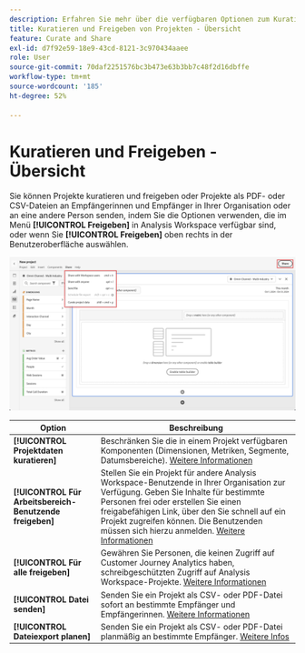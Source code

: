 ```yaml
---
description: Erfahren Sie mehr über die verfügbaren Optionen zum Kuratieren und Freigeben von Analysis Workspace-Projekten.
title: Kuratieren und Freigeben von Projekten - Übersicht
feature: Curate and Share
exl-id: d7f92e59-18e9-43cd-8121-3c970434aaee
role: User
source-git-commit: 70daf2251576bc3b473e63b3bb7c48f2d16dbffe
workflow-type: tm+mt
source-wordcount: '185'
ht-degree: 52%

---
```


# Kuratieren und Freigeben - Übersicht

Sie können Projekte kuratieren und freigeben oder Projekte als PDF- oder CSV-Dateien an Empfängerinnen und Empfänger in Ihrer Organisation oder an eine andere Person senden, indem Sie die Optionen verwenden, die im Menü **[!UICONTROL Freigeben]** in Analysis Workspace verfügbar sind, oder wenn Sie **[!UICONTROL Freigeben]** oben rechts in der Benutzeroberfläche auswählen.

![Freigabeoptionen](assets/share-options.png)

| Option | Beschreibung |
|---|---|
| **[!UICONTROL Projektdaten kuratieren]** | Beschränken Sie die in einem Projekt verfügbaren Komponenten (Dimensionen, Metriken, Segmente, Datumsbereiche). [Weitere Informationen](/help/analysis-workspace/curate-share/curate.md)  |
| **[!UICONTROL Für Arbeitsbereich-Benutzende freigeben]** | Stellen Sie ein Projekt für andere Analysis Workspace-Benutzende in Ihrer Organisation zur Verfügung. Geben Sie Inhalte für bestimmte Personen frei oder erstellen Sie einen freigabefähigen Link, über den Sie schnell auf ein Projekt zugreifen können. Die Benutzenden müssen sich hierzu anmelden. [Weitere Informationen](/help/analysis-workspace/curate-share/share-projects.md) |
| **[!UICONTROL Für alle freigeben]** | Gewähren Sie Personen, die keinen Zugriff auf Customer Journey Analytics haben, schreibgeschützten Zugriff auf Analysis Workspace-Projekte. [Weitere Informationen](/help/analysis-workspace/curate-share/share-projects.md) |
| **[!UICONTROL Datei senden]** | Senden Sie ein Projekt als CSV- oder PDF-Datei sofort an bestimmte Empfänger und Empfängerinnen. [Weitere Informationen](/help/analysis-workspace/curate-share/t-schedule-report.md) |
| **[!UICONTROL Dateiexport planen]** | Senden Sie ein Projekt als CSV- oder PDF-Datei planmäßig an bestimmte Empfänger. [Weitere Infos](/help/analysis-workspace/curate-share/t-schedule-report.md) |

